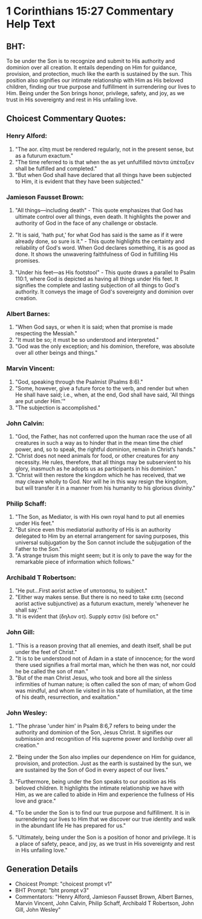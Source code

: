 # 1 Corinthians 15:27 Commentary Help Text

## BHT:
To be under the Son is to recognize and submit to His authority and dominion over all creation. It entails depending on Him for guidance, provision, and protection, much like the earth is sustained by the sun. This position also signifies our intimate relationship with Him as His beloved children, finding our true purpose and fulfillment in surrendering our lives to Him. Being under the Son brings honor, privilege, safety, and joy, as we trust in His sovereignty and rest in His unfailing love.

## Choicest Commentary Quotes:
### Henry Alford:
1. "The aor. εἴπῃ must be rendered regularly, not in the present sense, but as a futurum exactum."
2. "The time referred to is that when the as yet unfulfilled πάντα ὑπέταξεν shall be fulfilled and completed."
3. "But when God shall have declared that all things have been subjected to Him, it is evident that they have been subjected."

### Jamieson Fausset Brown:
1. "All things—including death" - This quote emphasizes that God has ultimate control over all things, even death. It highlights the power and authority of God in the face of any challenge or obstacle.

2. "It is said, 'hath put,' for what God has said is the same as if it were already done, so sure is it." - This quote highlights the certainty and reliability of God's word. When God declares something, it is as good as done. It shows the unwavering faithfulness of God in fulfilling His promises.

3. "Under his feet—as His footstool" - This quote draws a parallel to Psalm 110:1, where God is depicted as having all things under His feet. It signifies the complete and lasting subjection of all things to God's authority. It conveys the image of God's sovereignty and dominion over creation.

### Albert Barnes:
1. "When God says, or when it is said; when that promise is made respecting the Messiah."
2. "It must be so; it must be so understood and interpreted."
3. "God was the only exception; and his dominion, therefore, was absolute over all other beings and things."

### Marvin Vincent:
1. "God, speaking through the Psalmist (Psalms 8:6)."
2. "Some, however, give a future force to the verb, and render but when He shall have said; i.e., when, at the end, God shall have said, 'All things are put under Him.'"
3. "The subjection is accomplished."

### John Calvin:
1. "God, the Father, has not conferred upon the human race the use of all creatures in such a way as to hinder that in the mean time the chief power, and, so to speak, the rightful dominion, remain in Christ’s hands."
2. "Christ does not need animals for food, or other creatures for any necessity. He rules, therefore, that all things may be subservient to his glory, inasmuch as he adopts us as participants in his dominion."
3. "Christ will then restore the kingdom which he has received, that we may cleave wholly to God. Nor will he in this way resign the kingdom, but will transfer it in a manner from his humanity to his glorious divinity."

### Philip Schaff:
1. "The Son, as Mediator, is with His own royal hand to put all enemies under His feet." 
2. "But since even this mediatorial authority of His is an authority delegated to Him by an eternal arrangement for saving purposes, this universal subjugation by the Son cannot include the subjugation of the Father to the Son." 
3. "A strange truism this might seem; but it is only to pave the way for the remarkable piece of information which follows."

### Archibald T Robertson:
1. "He put...First aorist active of υποτασσω, to subject." 
2. "Either way makes sense. But there is no need to take ειπη (second aorist active subjunctive) as a futurum exactum, merely 'whenever he shall say.'"
3. "It is evident that (δηλον οτ). Supply εστιν (is) before οτ."

### John Gill:
1. "This is a reason proving that all enemies, and death itself, shall be put under the feet of Christ."
2. "It is to be understood not of Adam in a state of innocence; for the word there used signifies a frail mortal man, which he then was not, nor could he be called the son of man."
3. "But of the man Christ Jesus, who took and bore all the sinless infirmities of human nature; is often called the son of man; of whom God was mindful, and whom lie visited in his state of humiliation, at the time of his death, resurrection, and exaltation."

### John Wesley:
1. "The phrase 'under him' in Psalm 8:6,7 refers to being under the authority and dominion of the Son, Jesus Christ. It signifies our submission and recognition of His supreme power and lordship over all creation."

2. "Being under the Son also implies our dependence on Him for guidance, provision, and protection. Just as the earth is sustained by the sun, we are sustained by the Son of God in every aspect of our lives."

3. "Furthermore, being under the Son speaks to our position as His beloved children. It highlights the intimate relationship we have with Him, as we are called to abide in Him and experience the fullness of His love and grace."

4. "To be under the Son is to find our true purpose and fulfillment. It is in surrendering our lives to Him that we discover our true identity and walk in the abundant life He has prepared for us."

5. "Ultimately, being under the Son is a position of honor and privilege. It is a place of safety, peace, and joy, as we trust in His sovereignty and rest in His unfailing love."


## Generation Details
- Choicest Prompt: "choicest prompt v1"
- BHT Prompt: "bht prompt v3"
- Commentators: "Henry Alford, Jamieson Fausset Brown, Albert Barnes, Marvin Vincent, John Calvin, Philip Schaff, Archibald T Robertson, John Gill, John Wesley"
